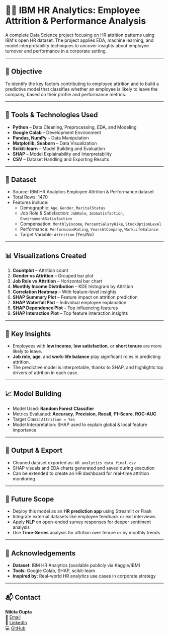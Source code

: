 # 🧑‍💼 IBM HR Analytics: Employee Attrition & Performance Analysis

A complete Data Science project focusing on HR attrition patterns using IBM's open HR dataset. The project applies EDA, machine learning, and model interpretability techniques to uncover insights about employee turnover and performance in a corporate setting.

---

## 📌 Objective

To identify the key factors contributing to employee attrition and to build a predictive model that classifies whether an employee is likely to leave the company, based on their profile and performance metrics.

---

## 🧰 Tools & Technologies Used

- **Python** – Data Cleaning, Preprocessing, EDA, and Modeling
- **Google Colab** – Development Environment
- **Pandas, NumPy** – Data Manipulation
- **Matplotlib, Seaborn** – Data Visualization
- **Scikit-learn** – Model Building and Evaluation
- **SHAP** – Model Explainability and Interpretability
- **CSV** – Dataset Handling and Exporting Results

---

## 📁 Dataset

- Source: IBM HR Analytics Employee Attrition & Performance dataset
- Total Rows: 1470  
- Features include:
  - Demographic: `Age`, `Gender`, `MaritalStatus`
  - Job Role & Satisfaction: `JobRole`, `JobSatisfaction`, `EnvironmentSatisfaction`
  - Compensation: `MonthlyIncome`, `PercentSalaryHike`, `StockOptionLevel`
  - Performance: `PerformanceRating`, `YearsAtCompany`, `WorkLifeBalance`
  - Target Variable: `Attrition` (Yes/No)

---

## 📊 Visualizations Created

1. **Countplot** – Attrition count
2. **Gender vs Attrition** – Grouped bar plot
3. **Job Role vs Attrition** – Horizontal bar chart
4. **Monthly Income Distribution** – KDE histogram by Attrition
5. **Correlation Heatmap** – With feature-level insights
6. **SHAP Summary Plot** – Feature impact on attrition prediction
7. **SHAP Waterfall Plot** – Individual employee explanation
8. **SHAP Dependence Plot** – Top influencing features
9. **SHAP Interaction Plot** – Top feature interaction insights

---

## 🧠 Key Insights

- Employees with **low income**, **low satisfaction**, or **short tenure** are more likely to leave.
- **Job role**, **age**, and **work-life balance** play significant roles in predicting attrition.
- The predictive model is interpretable, thanks to SHAP, and highlights top drivers of attrition in each case.

---

## 📈 Model Building

- Model Used: **Random Forest Classifier**
- Metrics Evaluated: **Accuracy**, **Precision**, **Recall**, **F1-Score**, **ROC-AUC**
- Target Class: `Attrition = Yes`
- Model Interpretation: SHAP used to explain global & local feature importance

---

## 🧾 Output & Export

- Cleaned dataset exported as: `HR_analytics_data_final.csv`
- SHAP visuals and EDA charts generated and saved during execution
- Can be extended to create an HR dashboard for real-time attrition monitoring

---

## 🔮 Future Scope

- Deploy this model as an **HR prediction app** using Streamlit or Flask
- Integrate external datasets like employee feedback or exit interviews
- Apply **NLP** on open-ended survey responses for deeper sentiment analysis
- Use **Time-Series** analysis for attrition over tenure or by monthly trends

---

## 🙌 Acknowledgements

- **Dataset**: IBM HR Analytics (available publicly via Kaggle/IBM)
- **Tools**: Google Colab, SHAP, scikit-learn
- **Inspired by**: Real-world HR analytics use cases in corporate strategy

---

## 📬 Contact

**Nikita Gupta**  
📧 [Email](mailto:nikitagpt06@gmail.com)  
🔗 [LinkedIn](https://www.linkedin.com/in/nikita-gupta-790a54284/)  
💻 [GitHub](https://github.com/Nikita-Gupta-19)
